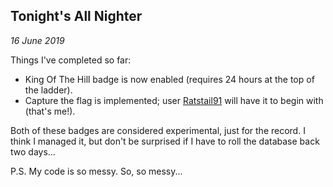 ## Tonight's All Nighter

_16 June 2019_

Things I've completed so far:

* King Of The Hill badge is now enabled (requires 24 hours at the top of the ladder).
* Capture the flag is implemented; user [Ratstail91](/profile?username=Ratstail91) will have it to begin with (that's me!).

Both of these badges are considered experimental, just for the record. I think I managed it, but don't be surprised if I have to roll the database back two days...

P.S. My code is so messy. So, so messy...
